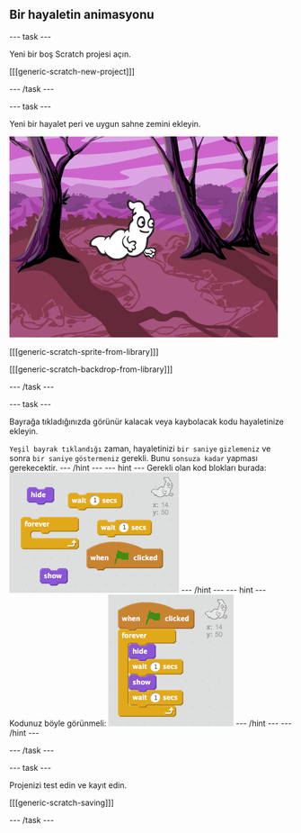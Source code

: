## Bir hayaletin animasyonu

\--- task \---

Yeni bir boş Scratch projesi açın.

[[[generic-scratch-new-project]]]

\--- /task \---

\--- task \---

Yeni bir hayalet peri ve uygun sahne zemini ekleyin.

![ekran görüntüsü](images/ghost-ghost.png)

[[[generic-scratch-sprite-from-library]]]

[[[generic-scratch-backdrop-from-library]]]

\--- /task \---

\--- task \---

Bayrağa tıkladığınızda görünür kalacak veya kaybolacak kodu hayaletinize ekleyin.

`Yeşil bayrak tıklandığı` zaman, hayaletinizi `bir saniye` `gizlemeniz` ve sonra `bir saniye` `göstermeniz` gerekli. Bunu `sonsuza kadar` yapması gerekecektir. \--- /hint \--- \--- hint \--- Gerekli olan kod blokları burada: ![screenshot](images/ghost-appear-blocks.png) \--- /hint \--- \--- hint \--- Kodunuz böyle görünmeli: ![screenshot](images/ghost-appear-code.png) \--- /hint \--- \--- /hint \---

\--- /task \---

\--- task \---

Projenizi test edin ve kayıt edin.

[[[generic-scratch-saving]]]

\--- /task \---